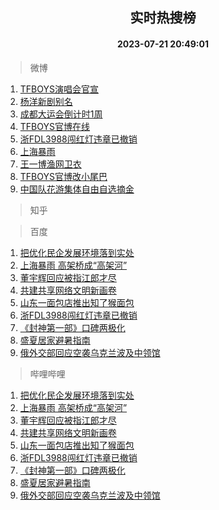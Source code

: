<div align="center"><h2>实时热搜榜</h2><h4>2023-07-21 20:49:01</h4></div>

> 微博  

1. [TFBOYS演唱会官宣](https://s.weibo.com/weibo?q=%23TFBOYS%E6%BC%94%E5%94%B1%E4%BC%9A%E5%AE%98%E5%AE%A3%23&t=31&band_rank=1&Refer=top)<br />
2. [杨洋新剧别名](https://s.weibo.com/weibo?q=%E6%9D%A8%E6%B4%8B%E6%96%B0%E5%89%A7%E5%88%AB%E5%90%8D&t=31&band_rank=2&Refer=top)<br />
3. [成都大运会倒计时1周](https://s.weibo.com/weibo?q=%23%E6%88%90%E9%83%BD%E5%A4%A7%E8%BF%90%E4%BC%9A%E5%80%92%E8%AE%A1%E6%97%B61%E5%91%A8%23&t=31&band_rank=3&Refer=top)<br />
4. [TFBOYS官博在线](https://s.weibo.com/weibo?q=%23TFBOYS%E5%AE%98%E5%8D%9A%E5%9C%A8%E7%BA%BF%23&t=31&band_rank=4&Refer=top)<br />
5. [浙FDL3988闯红灯违章已撤销](https://s.weibo.com/weibo?q=%23%E6%B5%99FDL3988%E9%97%AF%E7%BA%A2%E7%81%AF%E8%BF%9D%E7%AB%A0%E5%B7%B2%E6%92%A4%E9%94%80%23&t=31&band_rank=5&Refer=top)<br />
6. [上海暴雨](https://s.weibo.com/weibo?q=%E4%B8%8A%E6%B5%B7%E6%9A%B4%E9%9B%A8&t=31&band_rank=6&Refer=top)<br />
7. [王一博渔网卫衣](https://s.weibo.com/weibo?q=%23%E7%8E%8B%E4%B8%80%E5%8D%9A%E6%B8%94%E7%BD%91%E5%8D%AB%E8%A1%A3%23&t=31&band_rank=7&Refer=top)<br />
8. [TFBOYS官博改小尾巴](https://s.weibo.com/weibo?q=%23TFBOYS%E5%AE%98%E5%8D%9A%E6%94%B9%E5%B0%8F%E5%B0%BE%E5%B7%B4%23&t=31&band_rank=8&Refer=top)<br />
9. [中国队花游集体自由自选摘金](https://s.weibo.com/weibo?q=%23%E4%B8%AD%E5%9B%BD%E9%98%9F%E8%8A%B1%E6%B8%B8%E9%9B%86%E4%BD%93%E8%87%AA%E7%94%B1%E8%87%AA%E9%80%89%E6%91%98%E9%87%91%23&t=31&band_rank=9&Refer=top)<br />

> 知乎  


> 百度  

1. [把优化民企发展环境落到实处](https://www.baidu.com/s?wd=%E6%8A%8A%E4%BC%98%E5%8C%96%E6%B0%91%E4%BC%81%E5%8F%91%E5%B1%95%E7%8E%AF%E5%A2%83%E8%90%BD%E5%88%B0%E5%AE%9E%E5%A4%84&sa=fyb_news&rsv_dl=fyb_news)<br />
2. [上海暴雨 高架桥成“高架河”](https://www.baidu.com/s?wd=%E4%B8%8A%E6%B5%B7%E6%9A%B4%E9%9B%A8+%E9%AB%98%E6%9E%B6%E6%A1%A5%E6%88%90%E2%80%9C%E9%AB%98%E6%9E%B6%E6%B2%B3%E2%80%9D&sa=fyb_news&rsv_dl=fyb_news)<br />
3. [董宇辉回应被指江郎才尽](https://www.baidu.com/s?wd=%E8%91%A3%E5%AE%87%E8%BE%89%E5%9B%9E%E5%BA%94%E8%A2%AB%E6%8C%87%E6%B1%9F%E9%83%8E%E6%89%8D%E5%B0%BD&sa=fyb_news&rsv_dl=fyb_news)<br />
4. [共建共享网络文明新画卷](https://www.baidu.com/s?wd=%E5%85%B1%E5%BB%BA%E5%85%B1%E4%BA%AB%E7%BD%91%E7%BB%9C%E6%96%87%E6%98%8E%E6%96%B0%E7%94%BB%E5%8D%B7&sa=fyb_news&rsv_dl=fyb_news)<br />
5. [山东一面包店推出知了猴面包](https://www.baidu.com/s?wd=%E5%B1%B1%E4%B8%9C%E4%B8%80%E9%9D%A2%E5%8C%85%E5%BA%97%E6%8E%A8%E5%87%BA%E7%9F%A5%E4%BA%86%E7%8C%B4%E9%9D%A2%E5%8C%85&sa=fyb_news&rsv_dl=fyb_news)<br />
6. [浙FDL3988闯红灯违章已撤销](https://www.baidu.com/s?wd=%E6%B5%99FDL3988%E9%97%AF%E7%BA%A2%E7%81%AF%E8%BF%9D%E7%AB%A0%E5%B7%B2%E6%92%A4%E9%94%80&sa=fyb_news&rsv_dl=fyb_news)<br />
7. [《封神第一部》口碑两极化](https://www.baidu.com/s?wd=%E3%80%8A%E5%B0%81%E7%A5%9E%E7%AC%AC%E4%B8%80%E9%83%A8%E3%80%8B%E5%8F%A3%E7%A2%91%E4%B8%A4%E6%9E%81%E5%8C%96&sa=fyb_news&rsv_dl=fyb_news)<br />
8. [盛夏居家避暑指南](https://www.baidu.com/s?wd=%E7%9B%9B%E5%A4%8F%E5%B1%85%E5%AE%B6%E9%81%BF%E6%9A%91%E6%8C%87%E5%8D%97&sa=fyb_news&rsv_dl=fyb_news)<br />
9. [俄外交部回应空袭乌克兰波及中领馆](https://www.baidu.com/s?wd=%E4%BF%84%E5%A4%96%E4%BA%A4%E9%83%A8%E5%9B%9E%E5%BA%94%E7%A9%BA%E8%A2%AD%E4%B9%8C%E5%85%8B%E5%85%B0%E6%B3%A2%E5%8F%8A%E4%B8%AD%E9%A2%86%E9%A6%86&sa=fyb_news&rsv_dl=fyb_news)<br />

> 哔哩哔哩  

1. [把优化民企发展环境落到实处](https://www.baidu.com/s?wd=%E6%8A%8A%E4%BC%98%E5%8C%96%E6%B0%91%E4%BC%81%E5%8F%91%E5%B1%95%E7%8E%AF%E5%A2%83%E8%90%BD%E5%88%B0%E5%AE%9E%E5%A4%84&sa=fyb_news&rsv_dl=fyb_news)<br />
2. [上海暴雨 高架桥成“高架河”](https://www.baidu.com/s?wd=%E4%B8%8A%E6%B5%B7%E6%9A%B4%E9%9B%A8+%E9%AB%98%E6%9E%B6%E6%A1%A5%E6%88%90%E2%80%9C%E9%AB%98%E6%9E%B6%E6%B2%B3%E2%80%9D&sa=fyb_news&rsv_dl=fyb_news)<br />
3. [董宇辉回应被指江郎才尽](https://www.baidu.com/s?wd=%E8%91%A3%E5%AE%87%E8%BE%89%E5%9B%9E%E5%BA%94%E8%A2%AB%E6%8C%87%E6%B1%9F%E9%83%8E%E6%89%8D%E5%B0%BD&sa=fyb_news&rsv_dl=fyb_news)<br />
4. [共建共享网络文明新画卷](https://www.baidu.com/s?wd=%E5%85%B1%E5%BB%BA%E5%85%B1%E4%BA%AB%E7%BD%91%E7%BB%9C%E6%96%87%E6%98%8E%E6%96%B0%E7%94%BB%E5%8D%B7&sa=fyb_news&rsv_dl=fyb_news)<br />
5. [山东一面包店推出知了猴面包](https://www.baidu.com/s?wd=%E5%B1%B1%E4%B8%9C%E4%B8%80%E9%9D%A2%E5%8C%85%E5%BA%97%E6%8E%A8%E5%87%BA%E7%9F%A5%E4%BA%86%E7%8C%B4%E9%9D%A2%E5%8C%85&sa=fyb_news&rsv_dl=fyb_news)<br />
6. [浙FDL3988闯红灯违章已撤销](https://www.baidu.com/s?wd=%E6%B5%99FDL3988%E9%97%AF%E7%BA%A2%E7%81%AF%E8%BF%9D%E7%AB%A0%E5%B7%B2%E6%92%A4%E9%94%80&sa=fyb_news&rsv_dl=fyb_news)<br />
7. [《封神第一部》口碑两极化](https://www.baidu.com/s?wd=%E3%80%8A%E5%B0%81%E7%A5%9E%E7%AC%AC%E4%B8%80%E9%83%A8%E3%80%8B%E5%8F%A3%E7%A2%91%E4%B8%A4%E6%9E%81%E5%8C%96&sa=fyb_news&rsv_dl=fyb_news)<br />
8. [盛夏居家避暑指南](https://www.baidu.com/s?wd=%E7%9B%9B%E5%A4%8F%E5%B1%85%E5%AE%B6%E9%81%BF%E6%9A%91%E6%8C%87%E5%8D%97&sa=fyb_news&rsv_dl=fyb_news)<br />
9. [俄外交部回应空袭乌克兰波及中领馆](https://www.baidu.com/s?wd=%E4%BF%84%E5%A4%96%E4%BA%A4%E9%83%A8%E5%9B%9E%E5%BA%94%E7%A9%BA%E8%A2%AD%E4%B9%8C%E5%85%8B%E5%85%B0%E6%B3%A2%E5%8F%8A%E4%B8%AD%E9%A2%86%E9%A6%86&sa=fyb_news&rsv_dl=fyb_news)<br />
